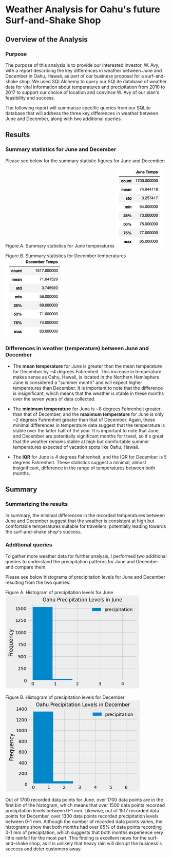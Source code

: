 # Weather Analysis for Oahu's future Surf-and-Shake Shop

## Overview of the Analysis

### Purpose
The purpose of this analysis is to provide our interested investor, W. Avy, with a report describing the key differences in weather between June and December in Oahu, Hawaii, as part of our business proposal for a surf-and-shake shop. We used SQLAlchemy to query our SQLite database of weather data for vital information about temperatures and precipitation from 2010 to 2017 to support our choice of location and convince W. Avy of our plan's feasibility and success. 

The following report will summarize specific queries from our SQLite database that will address the three key differences in weather between June and December, along with two additional queries. 

## Results

### Summary statistics for June and December
Please see below for the summary statistic figures for June and December:

Figure A. Summary statistics for June temperatures 
![june_summary](june_summary.png)

Figure B. Summary statistics for December temperatures
![dec_summary](dec_summary.png)

### Differences in weather (temperature) between June and December
* The **mean temperature** for June is greater than the mean temperature for December by ~4 degrees Fahrenheit. This increase in temperature makes sense as Oahu, Hawaii, is located in the Northern Hemisphere. June is considered a "summer month" and will expect higher temperatures than December. It is important to note that the difference is insignificant, which means that the weather is stable in these months over the seven years of data collected. 

* The **minimum temperature** for June is ~8 degrees Fahrenheit greater than that of December, and the **maximum temperature** for June is only ~2 degrees Fahrenheit greater than that of December. Again, these minimal differences in temperature data suggest that the temperature is stable over the latter half of the year. It is important to note that June and December are potentially significant months for travel, so it's great that the weather remains stable at high but comfortable summer temperatures expected of vacation spots like Oahu, Hawaii. 

* The **IQR** for June is 4 degrees Fahrenheit, and the IQR for December is 5 degrees Fahrenheit. These statistics suggest a minimal, almost insignificant, difference in the range of temperatures between both months. 

## Summary

### Summarizing the results
In summary, the minimal differences in the recorded temperatures between June and December suggest that the weather is consistent at high but comfortable temperatures suitable for travellers, potentially leading towards the surf-and-shake shop's success. 

### Additional queries
To gather more weather data for further analysis, I performed two additional queries to understand the precipitation patterns for June and December and compare them.

Please see below histograms of precipitation levels for June and December resulting from the two queries:

Figure A. Histogram of precipitation levels for June
![june_histo](june_histo.png)

Figure B. Histogram of precipitation levels for December
![dec_histo](dec_histo.png)

Out of 1700 recorded data points for June, over 1700 data points are in the first bin of the histogram, which means that over 1500 data points recorded precipitation levels between 0-1 mm. Likewise, out of 1517 recorded data points for December, over 1300 data points recorded precipitation levels between 0-1 mm. Although the number of recorded data points varies, the histograms show that both months had over 85% of data points recording 0-1 mm of precipitation, which suggests that both months experience very little rainfall for the most part. This finding is excellent news for the surf-and-shake shop, as it is unlikely that heavy rain will disrupt the business's success and deter customers away. 
